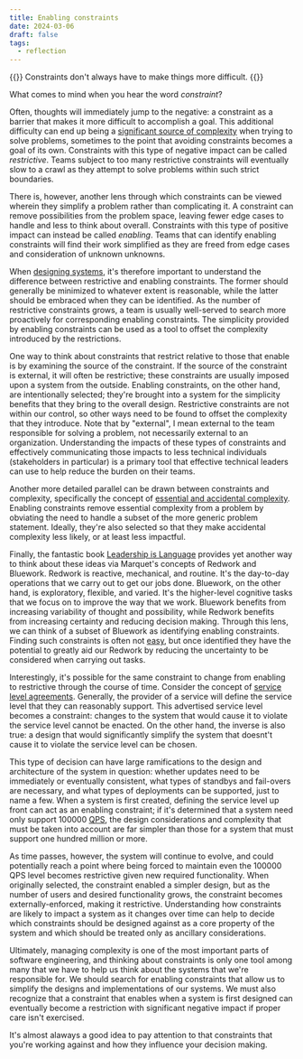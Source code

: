 ```yaml
---
title: Enabling constraints
date: 2024-03-06
draft: false
tags:
  - reflection
---
```


{{<tagline>}}
Constraints don't always have to make things more difficult.
{{</tagline>}}

What comes to mind when you hear the word _constraint_?

Often, thoughts will immediately jump to the negative: a constraint as a barrier that makes it more difficult to
accomplish a goal. This additional difficulty can end up being a [significant source of
complexity](https://www.hillelwayne.com/post/complexity-constraints/) when trying to solve problems, sometimes to the
point that avoiding constraints becomes a goal of its own. Constraints with this type of negative impact can be called
_restrictive_. Teams subject to too many restrictive constraints will eventually slow to a crawl as they attempt to
solve problems within such strict boundaries.

There is, however, another lens through which constraints can be viewed wherein they simplify a problem rather than
complicating it. A constraint can remove possibilities from the problem space, leaving fewer edge cases to handle and
less to think about overall. Constraints with this type of positive impact can instead be called _enabling_. Teams that
can identify enabling constraints will find their work simplified as they are freed from edge cases and consideration of
unknown unknowns.

When [designing systems](/posts/flexible-systems/), it's therefore important to understand the difference between
restrictive and enabling constraints. The former should generally be minimized to whatever extent is reasonable, while
the latter should be embraced when they can be identified. As the number of restrictive constraints grows, a team is
usually well-served to search more proactively for corresponding enabling constraints. The simplicity provided by
enabling constraints can be used as a tool to offset the complexity introduced by the restrictions.

One way to think about constraints that restrict relative to those that enable is by examining the source of the
constraint. If the source of the constraint is external, it will often be restrictive; these constraints are usually
imposed upon a system from the outside. Enabling constraints, on the other hand, are intentionally selected; they're
brought into a system for the simplicity benefits that they bring to the overall design. Restrictive constraints are not
within our control, so other ways need to be found to offset the complexity that they introduce. Note that by
"external", I mean external to the team responsible for solving a problem, not necessarily external to an
organization. Understanding the impacts of these types of constraints and effectively communicating those impacts to
less technical individuals (stakeholders in particular) is a primary tool that effective technical leaders can use to
help reduce the burden on their teams.

Another more detailed parallel can be drawn between constraints and complexity, specifically the concept of [essential
and accidental
complexity](https://medium.com/background-thread/accidental-and-essential-complexity-programming-word-of-the-day-b4db4d2600d4). Enabling
constraints remove essential complexity from a problem by obviating the need to handle a subset of the more generic
problem statement. Ideally, they're also selected so that they make accidental complexity less likely, or at least less
impactful.

Finally, the fantastic book [Leadership is Language](https://davidmarquet.com/leadership-is-language-book/) provides yet
another way to think about these ideas via Marquet's concepts of Redwork and Bluework. Redwork is reactive, mechanical,
and routine. It's the day-to-day operations that we carry out to get our jobs done. Bluework, on the other hand, is
exploratory, flexible, and varied. It's the higher-level cognitive tasks that we focus on to improve the way that we
work. Bluework benefits from increasing variability of thought and possibility, while Redwork benefits from increasing
certainty and reducing decision making. Through this lens, we can think of a subset of Bluework as identifying enabling
constraints. Finding such constraints is often not [easy](/posts/simplicity-isnt-easy), but once identified they have
the potential to greatly aid our Redwork by reducing the uncertainty to be considered when carrying out tasks.

Interestingly, it's possible for the same constraint to change from enabling to restrictive through the course of
time. Consider the concept of [service level
agreements](https://en.wikipedia.org/wiki/Service-level_agreement). Generally, the provider of a service will define the
service level that they can reasonably support. This advertised service level becomes a constraint: changes to the
system that would cause it to violate the service level cannot be enacted. On the other hand, the inverse is also true:
a design that would significantly simplify the system that doesnt't cause it to violate the service level can be chosen.

This type of decision can have large ramifications to the design and architecture of the system in question: whether
updates need to be immediately or eventually consistent, what types of standbys and fail-overs are necessary, and what
types of deployments can be supported, just to name a few. When a system is first created, defining the service level up
front can act as an enabling constraint; if it's determined that a system need only support 100000
[QPS](https://en.wikipedia.org/wiki/Queries_per_second), the design considerations and complexity that must be taken
into account are far simpler than those for a system that must support one hundred million or more.

As time passes, however, the system will continue to evolve, and could potentially reach a point where being forced to
maintain even the 100000 QPS level becomes restrictive given new required functionality. When originally selected, the
constraint enabled a simpler design, but as the number of users and desired functionality grows, the constraint becomes
externally-enforced, making it restrictive. Understanding how constraints are likely to impact a system as it changes
over time can help to decide which constraints should be designed against as a core property of the system and which
should be treated only as ancillary considerations.

Ultimately, managing complexity is one of the most important parts of software engineering, and thinking about
constraints is only one tool among many that we have to help us think about the systems that we're responsible for. We
should search for enabling constraints that allow us to simplify the designs and implementations of our systems. We must
also recognize that a constraint that enables when a system is first designed can eventually become a restriction with
significant negative impact if proper care isn't exercised.

It's almost alaways a good idea to pay attention to that constraints that you're working against and how they influence
your decision making.
